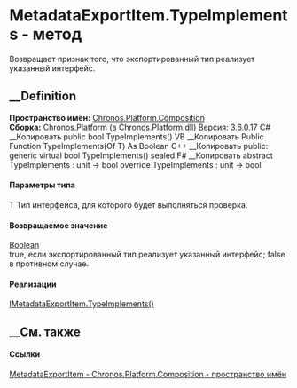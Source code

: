 # MetadataExportItem<TMetadata>.TypeImplements<T> \- метод
Возвращает признак того, что экспортированный тип реализует указанный
интерфейс.
##  __Definition
 **Пространство имён:**
[Chronos.Platform.Composition](N_Chronos_Platform_Composition.htm)  
 **Сборка:** Chronos.Platform (в Chronos.Platform.dll) Версия: 3.6.0.17
C# __Копировать
     public bool TypeImplements<T>()
VB __Копировать
     Public Function TypeImplements(Of T) As Boolean
C++ __Копировать
     public:
    generic<typename T>
    virtual bool TypeImplements() sealed
F# __Копировать
     abstract TypeImplements : unit -> bool 
    override TypeImplements : unit -> bool 
#### Параметры типа
T
    Тип интерфейса, для которого будет выполняться проверка.
#### Возвращаемое значение
[Boolean](https://learn.microsoft.com/dotnet/api/system.boolean)  
true, если экспортированный тип реализует указанный интерфейс; false в
противном случае.
#### Реализации
[IMetadataExportItem<TMetadata>.TypeImplements<T>()](M_Chronos_Platform_Composition_IMetadataExportItem_1_TypeImplements__1.htm)  
##  __См. также
#### Ссылки
[MetadataExportItem<TMetadata> \-
](T_Chronos_Platform_Composition_MetadataExportItem_1.htm)
[Chronos.Platform.Composition - пространство
имён](N_Chronos_Platform_Composition.htm)
